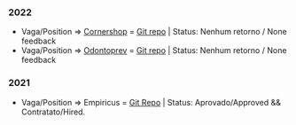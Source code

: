 ### 2022
* Vaga/Position => [Cornershop](https://web.archive.org/web/20220223172102/https://jobs.lever.co/cornershopapp/07017b7d-0e78-49b7-a5c5-3926080ef331) = [Git repo](https://github.com/viniciusao/cornershop_integration_test) | Status: Nenhum retorno / None feedback
* Vaga/Position => [Odontoprev](https://web.archive.org/web/20220223172332/https://trabalheconosco.vagas.com.br/odontoprev/oportunidade/arquiteto-de-solucoes-especialista/2313553) = [Git repo](https://github.com/viniciusao/odontoprev_desafio) | Status: Nenhum retorno / None feedback


### 2021
* Vaga/Position => Empiricus = [Git Repo](https://github.com/viniciusao/Empiricus_Test) | Status: Aprovado/Approved && Contratato/Hired.
